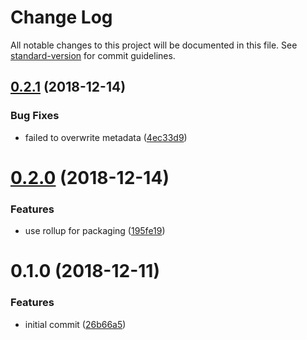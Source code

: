 # Change Log

All notable changes to this project will be documented in this file. See [standard-version](https://github.com/conventional-changelog/standard-version) for commit guidelines.

<a name="0.2.1"></a>
## [0.2.1](https://git.jd.com/o2team/images-meta/compare/v0.2.0...v0.2.1) (2018-12-14)


### Bug Fixes

* failed to overwrite metadata ([4ec33d9](http://git.jd.com/o2team/images-meta/commit/4ec33d9))



<a name="0.2.0"></a>
# [0.2.0](https://git.jd.com/o2team/images-meta/compare/v0.1.0...v0.2.0) (2018-12-14)


### Features

* use rollup for packaging ([195fe19](http://git.jd.com/o2team/images-meta/commit/195fe19))



<a name="0.1.0"></a>
# 0.1.0 (2018-12-11)


### Features

* initial commit ([26b66a5](http://git.jd.com/o2team/images-meta/commit/26b66a5))
